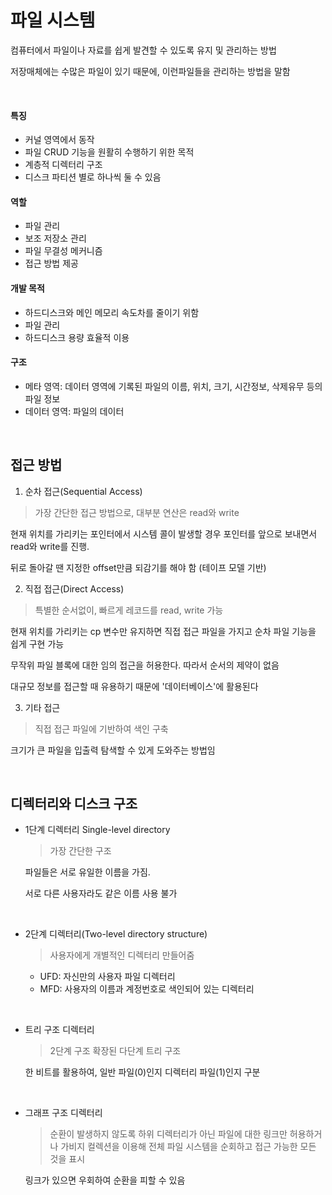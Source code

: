 # 파일 시스템

컴퓨터에서 파일이나 자료를 쉽게 발견할 수 있도록 유지 및 관리하는 방법


저장매체에는 수많은 파일이 있기 때문에, 이런파일들을 관리하는 방법을 말함

<br>

#### 특징
- 커널 영역에서 동작
- 파일 CRUD 기능을 원활히 수행하기 위한 목적
- 계층적 디렉터리 구조
- 디스크 파티션 별로 하나씩 둘 수 있음

#### 역할
- 파일 관리
- 보조 저장소 관리
- 파일 무결성 메커니즘
- 접근 방법 제공

#### 개발 목적
- 하드디스크와 메인 메모리 속도차를 줄이기 위함
- 파일 관리
- 하드디스크 용량 효율적 이용

#### 구조
- 메타 영역: 데이터 영역에 기록된 파일의 이름, 위치, 크기, 시간정보, 삭제유무 등의 파일 정보
- 데이터 영역: 파일의 데이터


<br>

## 접근 방법

1. 순차 접근(Sequential Access)
>가장 간단한 접근 방법으로, 대부분 연산은 read와 write

현재 위치를 가리키는 포인터에서 시스템 콜이 발생할 경우 포인터를 앞으로 보내면서 read와 write를 진행. 

뒤로 돌아갈 땐 지정한 offset만큼 되감기를 해야 함 (테이프 모델 기반)

2. 직접 접근(Direct Access)
> 특별한 순서없이, 빠르게 레코드를 read, write 가능

현재 위치를 가리키는 cp 변수만 유지하면 직접 접근 파일을 가지고 순차 파일 기능을 쉽게 구현 가능

무작위 파일 블록에 대한 임의 접근을 허용한다. 따라서 순서의 제약이 없음

대규모 정보를 접근할 때 유용하기 때문에 '데이터베이스'에 활용된다

3. 기타 접근
>직접 접근 파일에 기반하여 색인 구축

크기가 큰 파일을 입출력 탐색할 수 있게 도와주는 방법임


<br>

## 디렉터리와 디스크 구조

- 1단계 디렉터리 Single-level directory  
  > 가장 간단한 구조

  파일들은 서로 유일한 이름을 가짐.

  서로 다른 사용자라도 같은 이름 사용 불가

<br>

- 2단계 디렉터리(Two-level directory structure)
  > 사용자에게 개별적인 디렉터리 만들어줌

  - UFD: 자신만의 사용자 파일 디렉터리
  - MFD: 사용자의 이름과 계정번호로 색인되어 있는 디렉터리

<br>

- 트리 구조 디렉터리
  > 2단계 구조 확장된 다단계 트리 구조

  한 비트를 활용하여, 일반 파일(0)인지 디렉터리 파일(1)인지 구분

<br>

- 그래프 구조 디렉터리
  > 순환이 발생하지 않도록 하위 디렉터리가 아닌 파일에 대한 링크만 허용하거나 가비지 컬렉션을 이용해 전체 파일 시스템을 순회하고 접근 가능한 모든 것을 표시

  링크가 있으면 우회하여 순환을 피할 수 있음